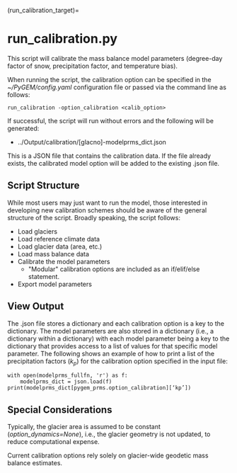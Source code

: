 (run_calibration_target)=
# run_calibration.py
This script will calibrate the mass balance model parameters (degree-day factor of snow, precipitation factor, and temperature bias). 

When running the script, the calibration option can be specified in the *~/PyGEM/config.yaml* configuration file or passed via the command line as follows:
```
run_calibration -option_calibration <calib_option>
```

If successful, the script will run without errors and the following will be generated:
* ../Output/calibration/\[glacno\]-modelprms_dict.json

This is a JSON file that contains the calibration data. If the file already exists, the calibrated model option will be added to the existing .json file.

## Script Structure
While most users may just want to run the model, those interested in developing new calibration schemes should be aware of the general structure of the script.  Broadly speaking, the script follows:
* Load glaciers
* Load reference climate data
* Load glacier data (area, etc.)
* Load mass balance data
* Calibrate the model parameters
  - "Modular" calibration options are included as an if/elif/else statement.
* Export model parameters

## View Output
The .json file stores a dictionary and each calibration option is a key to the dictionary. The model parameters are also stored in a dictionary (i.e., a dictionary within a dictionary) with each model parameter being a key to the dictionary that provides access to a list of values for that specific model parameter. The following shows an example of how to print a list of the precipitation factors ($k_{p}$) for the calibration option specified in the input file:

```
with open(modelprms_fullfn, 'r') as f:
    modelprms_dict = json.load(f)
print(modelprms_dict[pygem_prms.option_calibration][‘kp’])
```

## Special Considerations
Typically, the glacier area is assumed to be constant (<em>option_dynamics=None</em>), i.e., the glacier geometry is not updated, to reduce computational expense.

Current calibration options rely solely on glacier-wide geodetic mass balance estimates.